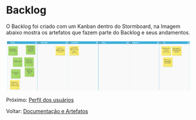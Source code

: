 # Backlog

O Backlog foi criado com um Kanban dentro do Stormboard, na Imagem abaixo mostra os artefatos que fazem parte do Backlog e seus andamentos.

![Fonte: Desenvolvido pela autora do projeto](../.gitbook/assets/0-gvfzqcjfp3s5dsih.png)

Próximo: [Perfil dos usuários](../validacao/perfil-dos-usuarios.md)

Voltar: [Documentação e Artefatos](../)

